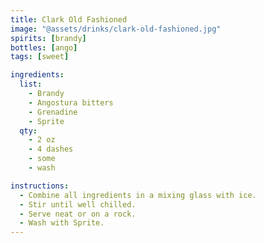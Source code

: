 ```yaml
---
title: Clark Old Fashioned
image: "@assets/drinks/clark-old-fashioned.jpg"
spirits: [brandy]
bottles: [ango]
tags: [sweet]

ingredients:
  list:
    - Brandy
    - Angostura bitters
    - Grenadine
    - Sprite
  qty:
    - 2 oz
    - 4 dashes
    - some
    - wash

instructions:
  - Combine all ingredients in a mixing glass with ice.
  - Stir until well chilled.
  - Serve neat or on a rock.
  - Wash with Sprite.
---
```


